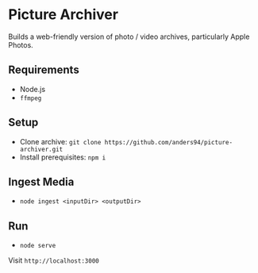 # Picture Archiver

Builds a web-friendly version of photo / video archives, particularly Apple Photos.

## Requirements

* Node.js
* `ffmpeg`

## Setup

* Clone archive: `git clone https://github.com/anders94/picture-archiver.git`
* Install prerequisites: `npm i`

## Ingest Media

* `node ingest <inputDir> <outputDir>`

## Run

* `node serve`

Visit `http://localhost:3000`
